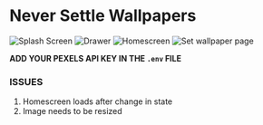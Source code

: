 # Never Settle Wallpapers

![Splash Screen](https://i.postimg.cc/J4bpBf2n/Screenshot-2019-06-14-15-31-20-206-com-fcs-gamify-fcs.png) ![Drawer](https://i.postimg.cc/R03fwfZR/Screenshot-2019-06-14-15-31-29-188-com-fcs-gamify-fcs.png) ![Homescreen](https://i.postimg.cc/RN9K6cCW/Screenshot-2019-06-02-20-14-50-575-com-fcs-gamify-fcs.png) ![Set wallpaper page](https://i.postimg.cc/PN1156HG/Screenshot-2019-06-02-20-15-11-024-com-fcs-gamify-fcs.png)

__ADD YOUR PEXELS API KEY IN THE `.env` FILE__

### ISSUES

1. Homescreen loads after change in state
2. Image needs to be resized